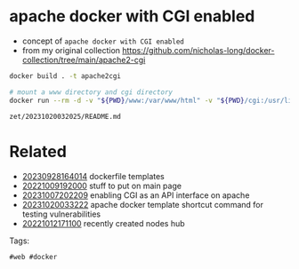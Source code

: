 # apache docker with CGI enabled

- concept of `apache docker with CGI enabled`
- from my original collection https://github.com/nicholas-long/docker-collection/tree/main/apache2-cgi

```bash
docker build . -t apache2cgi

# mount a www directory and cgi directory
docker run --rm -d -v "${PWD}/www:/var/www/html" -v "${PWD}/cgi:/usr/lib/cgi-bin" -p "80:80" cgi
```

` zet/20231020032025/README.md `

# Related

- [20230928164014](/zet/20230928164014/README.md) dockerfile templates
- [20221009192000](/zet/20221009192000/README.md) stuff to put on main page
- [20231007202209](/zet/20231007202209/README.md) enabling CGI as an API interface on apache
- [20231020033222](/zet/20231020033222/README.md) apache docker template shortcut command for testing vulnerabilities
- [20221012171100](/zet/20221012171100/README.md) recently created nodes hub

Tags:

    #web #docker
